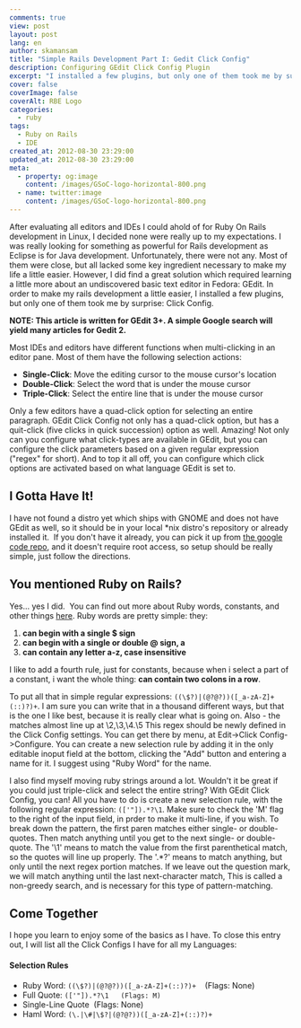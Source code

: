 ```yaml
---
comments: true
view: post
layout: post
lang: en
author: skamansam
title: "Simple Rails Development Part I: Gedit Click Config"
description: Configuring GEdit Click Config Plugin
excerpt: "I installed a few plugins, but only one of them took me by surprise\\: Click Config."
cover: false
coverImage: false
coverAlt: RBE Logo
categories:
  - ruby
tags:
  - Ruby on Rails
  - IDE
created_at: 2012-08-30 23:29:00
updated_at: 2012-08-30 23:29:00
meta:
  - property: og:image
    content: /images/GSoC-logo-horizontal-800.png
  - name: twitter:image
    content: /images/GSoC-logo-horizontal-800.png
---
```

After evaluating all editors and IDEs I could ahold of for Ruby On Rails
development in Linux, I decided none were really up to my expectations. I was
really looking for something as powerful for Rails development as Eclipse is for
Java development. Unfortunately, there were not any. Most of them were close,
but all lacked some key ingredient necessary to make my life a little easier.
However, I did find a great solution which required learning a little more about
an undiscovered basic text editor in Fedora: GEdit. In order to make my rails
development a little easier, I installed a few plugins, but only one of them
took me by surprise: Click Config.

**NOTE: This article is written for GEdit 3+. A simple Google search will yield many articles for Gedit 2.**

Most IDEs and editors have different functions when multi-clicking in an editor pane. Most of them have the following selection actions:

* **Single-Click**: Move the editing cursor to the mouse cursor's location
* **Double-Click**: Select the word that is under the mouse cursor
* **Triple-Click**: Select the entire line that is under the mouse cursor

Only a few editors have a quad-click option for selecting an entire paragraph.
GEdit Click Config not only has a quad-click option, but has a quit-click (five
clicks in quick succession) option as well. Amazing! Not only can you configure
what click-types are available in GEdit, but you can configure the click
parameters based on a given regular expression ("regex" for short). And to top
it all off, you can configure which click options are activated based on what
language GEdit is set to.

## I Gotta Have It!

I have not found a distro yet which ships with GNOME and does not have GEdit as
well, so it should be in your local *nix distro's repository or already
installed it.  If you don't have it already, you can pick it up from
[the google code repo](http://code.google.com/p/gedit-click-config/), and it doesn't require root
access, so setup should be really simple, just follow the directions.

## You mentioned Ruby on Rails?

Yes... yes I did.  You can find out more about Ruby words, constants, and other
things
[here](http://en.wikibooks.org/wiki/Ruby_Programming/Syntax/Variables_and_Constants).
Ruby words are pretty simple: they:

1. **can begin with a single $ sign**
2. **can begin with a single or double @ sign, a**
3. **can contain any letter a-z, case insensitive**

I like to add a fourth rule, just for constants, because when i select a part of
a constant, i want the whole thing: **can contain two colons in a row**.

To put all that in simple regular
expressions: `((\$?)|(@?@?))([_a-zA-Z]+(::)?)+`. I am sure you can write that in
a thousand different ways, but that is the one I like best, because it is really
clear what is going on. Also - the matches almost line up at \2,\3,\4.\5 This
regex should be newly defined in the Click Config settings. You can get there by
menu, at Edit-&gt;Click Config-&gt;Configure. You can create a new selection
rule by adding it in the only editable inoput field at the bottom, clicking the
"Add" button and entering a name for it. I suggest using "Ruby Word" for the
name.

I also find myself moving ruby strings around a lot. Wouldn't it be great if you
could just triple-click and select the entire string? With GEdit Click Config,
you can! All you have to do is create a new selection rule, with the following
regular expression: `(['"]).*?\1`. Make sure to check the 'M' flag to the right
of the input field, in prder to make it multi-line, if you wish. To break down
the pattern, the first paren matches either single- or double-quotes. Then match
anything until you get to the next single- or double-quote. The '\1' means to
match the value from the first parenthetical match, so the quotes will line up
properly. The '.*?' means to match anything, but only until the next regex
portion matches. If we leave out the question mark, we will match anything until
the last next-character match, This is called a non-greedy search, and is
necessary for this type of pattern-matching.

## Come Together
I hope you learn to enjoy some of the basics as I have. To close this entry out,
I will list all the Click Configs I have for all my Languages:

#### Selection Rules
* Ruby Word: `((\$?)|(@?@?))([_a-zA-Z]+(::)?)+`    (Flags: None)
* Full Quote: `(['"]).*?\1   (Flags: M)`
* Single-Line Quote  (Flags: None)
* Haml Word: `(\.|\#|\$?|(@?@?))([_a-zA-Z]+(::)?)+`
